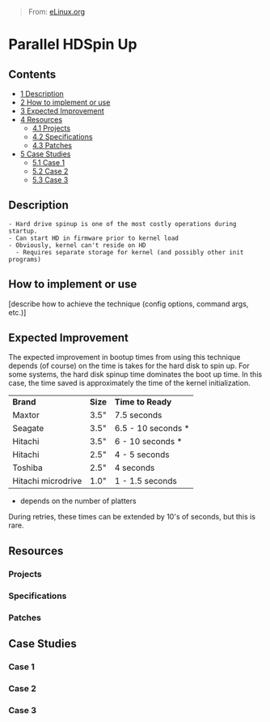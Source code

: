 > From: [eLinux.org](http://eLinux.org/Parallel_HDSpin_Up "http://eLinux.org/Parallel_HDSpin_Up")


# Parallel HDSpin Up



## Contents

-   [1 Description](#description)
-   [2 How to implement or use](#how-to-implement-or-use)
-   [3 Expected Improvement](#expected-improvement)
-   [4 Resources](#resources)
    -   [4.1 Projects](#projects)
    -   [4.2 Specifications](#specifications)
    -   [4.3 Patches](#patches)
-   [5 Case Studies](#case-studies)
    -   [5.1 Case 1](#case-1)
    -   [5.2 Case 2](#case-2)
    -   [5.3 Case 3](#case-3)

## Description

    - Hard drive spinup is one of the most costly operations during startup.
    - Can start HD in firmware prior to kernel load
    - Obviously, kernel can't reside on HD
      - Requires separate storage for kernel (and possibly other init programs)

## How to implement or use

[describe how to achieve the technique (config options, command args,
etc.)]

## Expected Improvement

The expected improvement in bootup times from using this technique
depends (of course) on the time is takes for the hard disk to spin up.
For some systems, the hard disk spinup time dominates the boot up time.
In this case, the time saved is approximately the time of the kernel
initialization.

<table>
<tbody>
<tr class="odd">
<td align="left"><strong>Brand</strong></td>
<td align="left"><strong>Size</strong></td>
<td align="left"><strong>Time to Ready</strong></td>
</tr>
<tr class="even">
<td align="left">Maxtor</td>
<td align="left">3.5&quot;</td>
<td align="left">7.5 seconds</td>
</tr>
<tr class="odd">
<td align="left">Seagate</td>
<td align="left">3.5&quot;</td>
<td align="left">6.5 - 10 seconds *</td>
</tr>
<tr class="even">
<td align="left">Hitachi</td>
<td align="left">3.5&quot;</td>
<td align="left">6 - 10 seconds *</td>
</tr>
<tr class="odd">
<td align="left">Hitachi</td>
<td align="left">2.5&quot;</td>
<td align="left">4 - 5 seconds</td>
</tr>
<tr class="even">
<td align="left">Toshiba</td>
<td align="left">2.5&quot;</td>
<td align="left">4 seconds</td>
</tr>
<tr class="odd">
<td align="left">Hitachi microdrive</td>
<td align="left">1.0&quot;</td>
<td align="left">1 - 1.5 seconds</td>
</tr>
</tbody>
</table>

-   depends on the number of platters

During retries, these times can be extended by 10's of seconds, but this
is rare.

## Resources

### Projects

### Specifications

### Patches

## Case Studies

### Case 1

### Case 2

### Case 3


